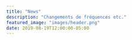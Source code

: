 ```yaml
---
title: "News"
description: "Changements de fréquences etc."
featured_image: "images/header.png"
date: 2019-08-19T12:00:00-05:00
---
```

